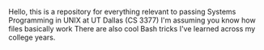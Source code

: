 Hello, this is a repository for everything relevant to passing Systems Programming in UNIX at UT Dallas (CS 3377)
I'm assuming you know how files basically work
There are also cool Bash tricks I've learned across my college years.
